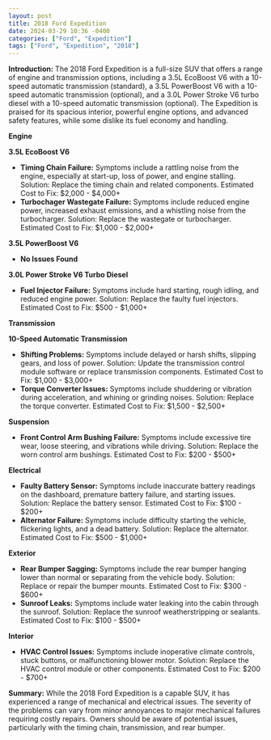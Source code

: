 ```yaml
---
layout: post
title: 2018 Ford Expedition
date: 2024-03-29 10:36 -0400
categories: ["Ford", "Expedition"]
tags: ["Ford", "Expedition", "2018"]
---
```

**Introduction:**
The 2018 Ford Expedition is a full-size SUV that offers a range of engine and transmission options, including a 3.5L EcoBoost V6 with a 10-speed automatic transmission (standard), a 3.5L PowerBoost V6 with a 10-speed automatic transmission (optional), and a 3.0L Power Stroke V6 turbo diesel with a 10-speed automatic transmission (optional). The Expedition is praised for its spacious interior, powerful engine options, and advanced safety features, while some dislike its fuel economy and handling.

**Engine**

**3.5L EcoBoost V6**
* **Timing Chain Failure:** Symptoms include a rattling noise from the engine, especially at start-up, loss of power, and engine stalling. Solution: Replace the timing chain and related components. Estimated Cost to Fix: $2,000 - $4,000+
* **Turbochager Wastegate Failure:** Symptoms include reduced engine power, increased exhaust emissions, and a whistling noise from the turbocharger. Solution: Replace the wastegate or turbocharger. Estimated Cost to Fix: $1,000 - $2,000+

**3.5L PowerBoost V6**
* **No Issues Found**

**3.0L Power Stroke V6 Turbo Diesel**
* **Fuel Injector Failure:** Symptoms include hard starting, rough idling, and reduced engine power. Solution: Replace the faulty fuel injectors. Estimated Cost to Fix: $500 - $1,000+

**Transmission**

**10-Speed Automatic Transmission**
* **Shifting Problems:** Symptoms include delayed or harsh shifts, slipping gears, and loss of power. Solution: Update the transmission control module software or replace transmission components. Estimated Cost to Fix: $1,000 - $3,000+
* **Torque Converter Issues:** Symptoms include shuddering or vibration during acceleration, and whining or grinding noises. Solution: Replace the torque converter. Estimated Cost to Fix: $1,500 - $2,500+

**Suspension**

* **Front Control Arm Bushing Failure:** Symptoms include excessive tire wear, loose steering, and vibrations while driving. Solution: Replace the worn control arm bushings. Estimated Cost to Fix: $200 - $500+

**Electrical**

* **Faulty Battery Sensor:** Symptoms include inaccurate battery readings on the dashboard, premature battery failure, and starting issues. Solution: Replace the battery sensor. Estimated Cost to Fix: $100 - $200+
* **Alternator Failure:** Symptoms include difficulty starting the vehicle, flickering lights, and a dead battery. Solution: Replace the alternator. Estimated Cost to Fix: $500 - $1,000+

**Exterior**

* **Rear Bumper Sagging:** Symptoms include the rear bumper hanging lower than normal or separating from the vehicle body. Solution: Replace or repair the bumper mounts. Estimated Cost to Fix: $300 - $600+
* **Sunroof Leaks:** Symptoms include water leaking into the cabin through the sunroof. Solution: Replace the sunroof weatherstripping or sealants. Estimated Cost to Fix: $100 - $500+

**Interior**

* **HVAC Control Issues:** Symptoms include inoperative climate controls, stuck buttons, or malfunctioning blower motor. Solution: Replace the HVAC control module or other components. Estimated Cost to Fix: $200 - $700+

**Summary:**
While the 2018 Ford Expedition is a capable SUV, it has experienced a range of mechanical and electrical issues. The severity of the problems can vary from minor annoyances to major mechanical failures requiring costly repairs. Owners should be aware of potential issues, particularly with the timing chain, transmission, and rear bumper.
